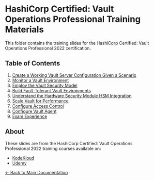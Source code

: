 # HashiCorp Certified: Vault Operations Professional Training Materials

This folder contains the training slides for the HashiCorp Certified: Vault Operations Professional 2022 certification.

## Table of Contents

1. [Create a Working Vault Server Configuration Given a Scenario](01-Create-a-working-Vault-server-configuration-given-a-scenario.pdf)
2. [Monitor a Vault Environment](02-Monitor-a-Vault-Environment.pdf)
3. [Employ the Vault Security Model](03-Employ-the-Vault-Security-Model.pdf)
4. [Build Fault-Tolerant Vault Environments](04-Build-Fault-Tolerant-Vault-Environments.pdf)
5. [Understand the Hardware Security Module HSM Integration](05-Understand-the-Hardware-Security-Module-HSM-Integration.pdf)
6. [Scale Vault for Performance](06-Scale-Vault-for-Performance.pdf)
7. [Configure Access Control](07-Configure-Access-Control.pdf)
8. [Configure Vault Agent](08-Configure-Vault-Agent.pdf)
9. [Exam Experience](09-Exam_Experience.pdf)

## About

These slides are from the HashiCorp Certified: Vault Operations Professional 2022 training courses available on:
- [KodeKloud](https://kodekloud.com/courses/hashicorp-certified-vault-operations-professional-2022/)
- [Udemy](https://www.udemy.com/course/hashicorp-certified-vault-operations-professional/)

[← Back to Main Documentation](../README.md)
